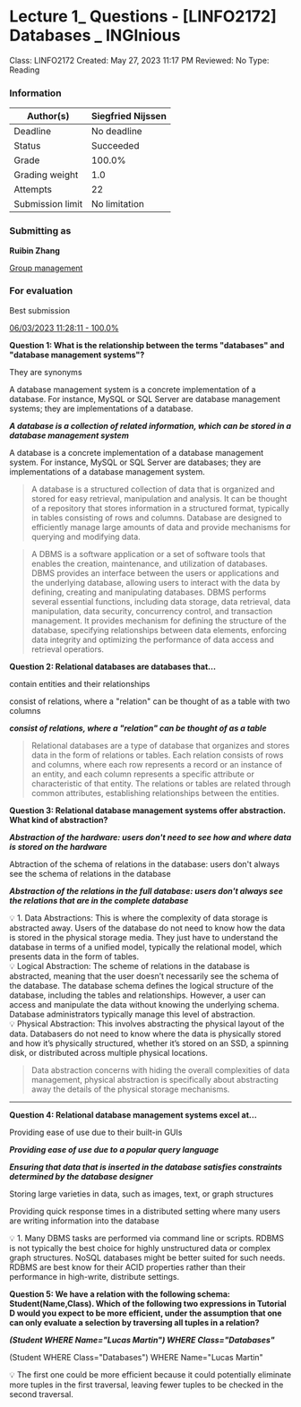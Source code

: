 # Lecture 1_ Questions - [LINFO2172] Databases _ INGInious

Class: LINFO2172
Created: May 27, 2023 11:17 PM
Reviewed: No
Type: Reading

### Information

| Author(s) | Siegfried Nijssen |
| --- | --- |
| Deadline | No deadline |
| Status | Succeeded |
| Grade | 100.0% |
| Grading weight | 1.0 |
| Attempts | 22 |
| Submission limit | No limitation |

### Submitting as

**Ruibin Zhang**

[Group management](https://inginious.info.ucl.ac.be/group/LINGI2172)

### For evaluation

Best submission

[06/03/2023 11:28:11 - 100.0%](https://inginious.info.ucl.ac.be/course/LINGI2172/lecture1_questions#)

**Question 1: What is the relationship between the terms "databases" and "database management systems"?**

They are synonyms

A database management system is a concrete implementation of a database. For instance, MySQL or SQL Server are database management systems; they are implementations of a database.

***A database is a collection of related information, which can be stored in a database management system***

A database is a concrete implementation of a database management system. For instance, MySQL or SQL Server are databases; they are implementations of a database management system.

> A database is a structured collection of data that is organized and stored for easy retrieval, manipulation and analysis. It can be thought of a repository that stores information in a structured format, typically in tables consisting of rows and columns. Database are designed to efficiently manage large amounts of data and provide mechanisms for querying and modifying data.
> 

> A DBMS is a software application or a set of software tools that enables the creation, maintenance, and utilization of databases. DBMS provides an interface between the users or applications and the underlying database, allowing users to interact with the data by defining, creating and manipulating databases. DBMS performs several essential functions, including data storage, data retrieval, data manipulation, data security, concurrency control, and transaction management. It provides mechanism for defining the structure of the database, specifying relationships between data elements, enforcing data integrity and optimizing the performance of data access and retrieval operatiors.
> 

**Question 2: Relational databases are databases that...**

contain entities and their relationships

consist of relations, where a "relation" can be thought of as a table with two columns

***consist of relations, where a "relation" can be thought of as a table***

> Relational databases are a type of database that organizes and stores data in the form of relations or tables. Each relation consists of rows and columns, where each row represents a record or an instance of an entity, and each column represents a specific attribute or characteristic of that entity. The relations or tables are related through common attributes, establishing relationships between the entities.
> 

**Question 3: Relational database management systems offer abstraction. What kind of abstraction?**

***Abstraction of the hardware: users don't need to see how and where data is stored on the hardware***

Abtraction of the schema of relations in the database: users don't always see the schema of relations in the database

***Abstraction of the relations in the full database: users don't always see the relations that are in the complete database***

<aside>
💡 1. Data Abstractions: This is where the complexity of data storage is abstracted away. Users of the database do not need to know how the data is stored in the physical storage media. They just have to understand the database in terms of a unified model, typically the relational model, which presents data in the form of tables.

</aside>

<aside>
💡 Logical Abstraction: The scheme of relations in the database is abstracted, meaning that the user doesn’t necessarily see the schema of the database. The database schema defines the logical structure of the database, including the tables and relationships. However, a user can access and manipulate the data without knowing the underlying schema. Database administrators typically manage this level of abstraction.

</aside>

<aside>
💡 Physical Abstraction: This involves abstracting the physical layout of the data. Databasers do not need to know where the data is physically stored and how it’s physically structured, whether it’s stored on an SSD, a spinning disk, or distributed across multiple physical locations.

</aside>

> Data abstraction concerns with hiding the overall complexities of data management, physical abstraction is specifically about abstracting away the details of the physical storage mechanisms.
> 

---

**Question 4: Relational database management systems excel at...**

Providing ease of use due to their built-in GUIs

***Providing ease of use due to a popular query language***

***Ensuring that data that is inserted in the database satisfies constraints determined by the database designer***

Storing large varieties in data, such as images, text, or graph structures

Providing quick response times in a distributed setting where many users are writing information into the database

<aside>
💡 1. Many DBMS tasks are performed via command line or scripts. RDBMS is not typically the best choice for highly unstructured data or complex graph structures. NoSQL databases might be better suited for such needs. RDBMS are best know for their ACID properties rather than their performance in high-write, distribute settings.

</aside>

**Question 5: We have a relation with the following schema: Student(Name,Class). Which of the following two expressions in Tutorial D would you expect to be more efficient, under the assumption that one can only evaluate a selection by traversing all tuples in a relation?**

***(Student WHERE Name="Lucas Martin") WHERE Class="Databases"***

(Student WHERE Class="Databases") WHERE Name="Lucas Martin"

<aside>
💡 The first one could be more efficient because it could potentially eliminate more tuples in the first traversal, leaving fewer tuples to be checked in the second traversal.

</aside>